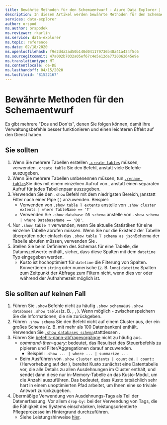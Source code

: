 ```yaml
---
title: Bewährte Methoden für den Schemaentwurf - Azure Data Explorer | Microsoft Docs
description: In diesem Artikel werden bewährte Methoden für den Schemaentwurf in Azure Data Explorer beschrieben.
services: data-explorer
author: orspod
ms.author: orspodek
ms.reviewer: rkarlin
ms.service: data-explorer
ms.topic: reference
ms.date: 02/18/2020
ms.openlocfilehash: f9e2d4a2ad50b140d041179736b48a41a424f5c6
ms.sourcegitcommit: 47a002b7032a05ef67c4e5e12de7720062645e9e
ms.translationtype: MT
ms.contentlocale: de-DE
ms.lasthandoff: 04/15/2020
ms.locfileid: "81522167"
---
```

# <a name="best-practices-for-schema-design"></a>Bewährte Methoden für den Schemaentwurf

Es gibt mehrere "Dos and Don'ts", denen Sie folgen können, damit Ihre Verwaltungsbefehle besser funktionieren und einen leichteren Effekt auf den Dienst haben.

## <a name="do"></a>Sie sollten

1. Wenn Sie mehrere Tabellen erstellen [`.create tables`](create-tables-command.md) müssen, verwenden `.create table` Sie den Befehl, anstatt viele Befehle auszugeben.
2. Wenn Sie mehrere Tabellen umbenennen müssen, tun [`.rename tables`](rename-table-command.md)Sie dies mit einem einzelnen Aufruf von , anstatt einen separaten Aufruf für jedes Tabellenpaar auszugeben.
3. Verwenden Sie den `.show` Befehl mit dem niedrigsten Bereich,`|`anstatt Filter nach einer Pipe ( ) anzuwenden. Beispiel:
    - Verwenden von `.show table T extents` anstelle von `.show cluster extents | where TableName == 'T'`
    - Verwenden Sie `.show database DB schema` anstelle von `.show schema | where DatabaseName == 'DB'`.
4. Nur `.show table T` verwenden, wenn Sie aktuelle Statistiken für eine einzelne Tabelle abrufen müssen. Wenn Sie nur die Existenz der Tabelle überprüfen oder einfach das `.show table T schema as json`Schema der Tabelle abrufen müssen, verwenden Sie .
5. Stellen Sie beim Definieren des Schemas für eine Tabelle, die Datumszeitwerte enthält, sicher, dass diese Spalten mit dem `datetime` Typ eingegeben werden.
    - Kusto ist hochoptimiert für `datetime` die Filterung von Spalten. Konvertieren `string` oder numerische (z. B. `long`) `datetime` Spalten zum Zeitpunkt der Abfrage zum Filtern nicht, wenn dies vor oder während der Aufnahmezeit möglich ist.

## <a name="dont"></a>Sie sollten auf keinen Fall

1. Führen Sie `.show` Befehle nicht zu häufig `.show schema`aus `.show databases` `.show tables`(z. B. , , ). Wenn möglich - zwischenspeichern Sie die Informationen, die sie zurückgeben.
2. Führen `.show schema` Sie den Befehl nicht auf einem Cluster aus, der ein großes Schema (z. B. mit mehr als 100 Datenbanken) enthält. Verwenden Sie [`.show databases schema`](../management/show-schema-database.md)stattdessen .
3. Führen Sie [befehls-dann-abfragevorgänge](index.md#combining-queries-and-control-commands) nicht zu häufig aus.
    - *command-then-query:* bedeutet, das Resultset des Steuerbefehls zu pipieren und Filter/Aggregationen darauf anzuwenden.
        - Beispiel: `.show ... | where ... | summarize ...`
    - Beim Ausführen von `.show cluster extents | count` ca. `| count`:: (Hervorhebung auf der ), bereitet Kusto zunächst eine Datentabelle vor, die alle Details zu allen Ausdehnungen im Cluster enthält, und sendet dann diese nur in-Memory-Tabelle an das Kusto-Modul, um die Anzahl auszuführen. Das bedeutet, dass Kusto tatsächlich sehr hart in einem unoptimierten Pfad arbeitet, um Ihnen eine so triviale Antwort zurückzugeben.
4. Übermäßige Verwendung von Ausdehnungs-Tags als Teil der Datenerfassung. Vor allem `drop-by:` bei der Verwendung von Tags, die die Fähigkeit des Systems einschränken, leistungsorientierte Pflegeprozesse im Hintergrund durchzuführen.
    - Siehe Leistungshinweise [hier](../management/extents-overview.md#extent-tagging).
    
